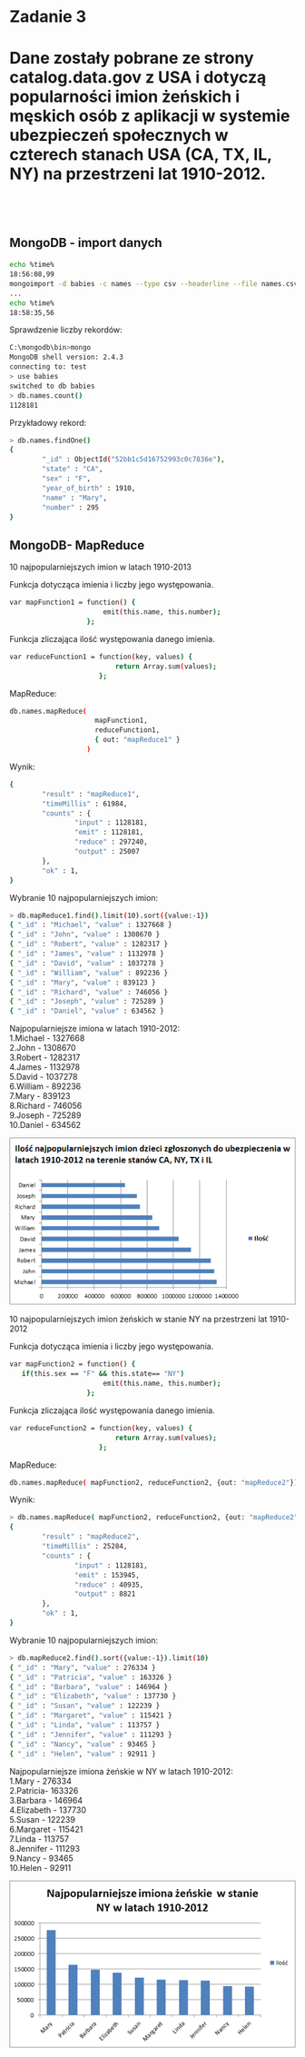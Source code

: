<h1> Zadanie 3 <h1>

Dane zostały pobrane ze strony catalog.data.gov z USA i dotyczą popularności imion żeńskich i męskich osób z aplikacji w systemie ubezpieczeń społecznych w czterech stanach USA (CA, TX, IL, NY) na przestrzeni lat 1910-2012.

<br/>

<h2> MongoDB - import danych </h2>

```sh
echo %time%
18:56:08,99
mongoimport -d babies -c names --type csv --headerline --file names.csv
...
echo %time%
18:58:35,56
```


Sprawdzenie liczby rekordów:

```sh
C:\mongodb\bin>mongo
MongoDB shell version: 2.4.3
connecting to: test
> use babies
switched to db babies
> db.names.count()
1128181
```

Przykładowy rekord:

```sh
> db.names.findOne()
{
        "_id" : ObjectId("52bb1c5d16752993c0c7836e"),
        "state" : "CA",
        "sex" : "F",
        "year_of_birth" : 1910,
        "name" : "Mary",
        "number" : 295
}
```

<h2>MongoDB- MapReduce</h2>
10 najpopularniejszych imion w latach 1910-2013


Funkcja dotycząca imienia i liczby jego występowania.
```sh
var mapFunction1 = function() {
                       emit(this.name, this.number);
                   };
```

Funkcja zliczająca ilość występowania danego imienia.
```sh
var reduceFunction1 = function(key, values) {
                          return Array.sum(values);
                      };
```

MapReduce:
```sh
db.names.mapReduce(
                     mapFunction1,
                     reduceFunction1,
                     { out: "mapReduce1" }
                   )
```

Wynik:
```sh
{
        "result" : "mapReduce1",
        "timeMillis" : 61984,
        "counts" : {
                "input" : 1128181,
                "emit" : 1128181,
                "reduce" : 297240,
                "output" : 25007
        },
        "ok" : 1,
}
```

Wybranie 10 najpopularniejszych imion:
```sh
> db.mapReduce1.find().limit(10).sort({value:-1})
{ "_id" : "Michael", "value" : 1327668 }
{ "_id" : "John", "value" : 1308670 }
{ "_id" : "Robert", "value" : 1282317 }
{ "_id" : "James", "value" : 1132978 }
{ "_id" : "David", "value" : 1037278 }
{ "_id" : "William", "value" : 892236 }
{ "_id" : "Mary", "value" : 839123 }
{ "_id" : "Richard", "value" : 746056 }
{ "_id" : "Joseph", "value" : 725289 }
{ "_id" : "Daniel", "value" : 634562 }
```

Najpopularniejsze imiona w latach 1910-2012: <br/>
1.Michael - 1327668  <br/>
2.John - 1308670  <br/>
3.Robert - 1282317  <br/>
4.James - 1132978  <br/>
5.David - 1037278  <br/>
6.William - 892236  <br/>
7.Mary - 839123  <br/>
8.Richard - 746056  <br/>
9.Joseph - 725289  <br/>
10.Daniel - 634562  <br/>

![wykres1](../images/mlewandowska/wyk1.png)



10 najpopularniejszych imion żeńskich w stanie NY na przestrzeni lat 1910-2012

Funkcja dotycząca imienia i liczby jego występowania.
```sh
var mapFunction2 = function() {
   if(this.sex == "F" && this.state== "NY")
                       emit(this.name, this.number);
                   };  
```

Funkcja zliczająca ilość występowania danego imienia.
```sh
var reduceFunction2 = function(key, values) {
                          return Array.sum(values);
                      };
```

MapReduce:
```sh
db.names.mapReduce( mapFunction2, reduceFunction2, {out: "mapReduce2"})
```

Wynik:
```sh
> db.names.mapReduce( mapFunction2, reduceFunction2, {out: "mapReduce2"})
{
        "result" : "mapReduce2",
        "timeMillis" : 25284,
        "counts" : {
                "input" : 1128181,
                "emit" : 153945,
                "reduce" : 40935,
                "output" : 8821
        },
        "ok" : 1,
}
```

Wybranie 10 najpopularniejszych imion:
```sh
> db.mapReduce2.find().sort({value:-1}).limit(10)
{ "_id" : "Mary", "value" : 276334 }
{ "_id" : "Patricia", "value" : 163326 }
{ "_id" : "Barbara", "value" : 146964 }
{ "_id" : "Elizabeth", "value" : 137730 }
{ "_id" : "Susan", "value" : 122239 }
{ "_id" : "Margaret", "value" : 115421 }
{ "_id" : "Linda", "value" : 113757 }
{ "_id" : "Jennifer", "value" : 111293 }
{ "_id" : "Nancy", "value" : 93465 }
{ "_id" : "Helen", "value" : 92911 }
```
Najpopularniejsze imiona żeńskie w NY w latach 1910-2012: <br/>
1.Mary - 276334   <br/>
2.Patricia- 163326  <br/>
3.Barbara - 146964  <br/>
4.Elizabeth - 137730  <br/>
5.Susan - 122239  <br/>
6.Margaret - 115421  <br/>
7.Linda - 113757  <br/>
8.Jennifer - 111293  <br/>
9.Nancy -  93465   <br/>
10.Helen - 92911  <br/>

![wykres1](../images/mlewandowska/wyk2.png)
